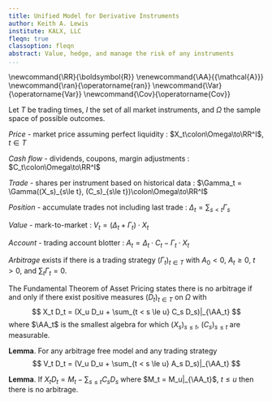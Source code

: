 ```yaml
---
title: Unified Model for Derivative Instruments
author: Keith A. Lewis
institute: KALX, LLC
fleqn: true
classoption: fleqn
abstract: Value, hedge, and manage the risk of any instruments
...
```


\newcommand{\RR}{\boldsymbol{R}}
\renewcommand{\AA}{{\mathcal{A}}}
\newcommand{\ran}{\operatorname{ran}}
\newcommand{\Var}{\operatorname{Var}}
\newcommand{\Cov}{\operatorname{Cov}}

Let $T$ be trading times, $I$ the set of all market instruments, and $\Omega$ the sample space of possible outcomes.

_Price_ - market price assuming perfect liquidity
: $X_t\colon\Omega\to\RR^I$, $t\in T$

_Cash flow_ - dividends, coupons, margin adjustments
: $C_t\colon\Omega\to\RR^I$

_Trade_ - shares per instrument based on historical data
: $\Gamma_t = \Gamma((X_s)_{s\le t}, (C_s)_{s\le t})\colon\Omega\to\RR^I$

_Position_ - accumulate trades not including last trade
: $\Delta_t = \sum_{s < t} \Gamma_s$

_Value_ - mark-to-market
: $V_t = (\Delta_t + \Gamma_t)\cdot X_t$

_Account_ - trading account blotter
: $A_t = \Delta_t\cdot C_t - \Gamma_t\cdot X_t$

_Arbitrage_ exists if there is a trading strategy $(\Gamma_t)_{t\in T}$
with $A_0 < 0$, $A_t \ge 0$, $t > 0$, and $\sum_{t} \Gamma_t = 0$.

The Fundamental Theorem of Asset Pricing states there is no arbitrage if and only
if there exist positive measures $(D_t)_{t\in T}$ on $\Omega$ with
$$
	X_t D_t = (X_u D_u + \sum_{t < s \le u} C_s D_s)|_{\AA_t}
$$
where $\AA_t$ is the smallest algebra for which $(X_s)_{s\le t}$, $(C_s)_{s\le t}$ are measurable.

__Lemma__. For any arbitrage free model and any trading strategy
$$
	V_t D_t = (V_u D_u + \sum_{t < s \le u} A_s D_s)|_{\AA_t}
$$

__Lemma__. If $X_t D_t = M_t - \sum_{s\le t} C_s D_s$ where $M_t = M_u|_{\AA_t}$, $t \le u$
then there is no arbitrage.
